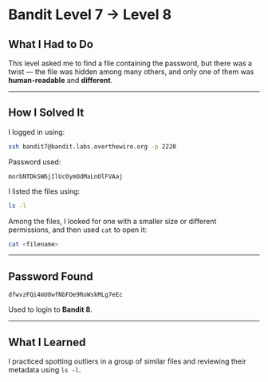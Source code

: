 # Bandit Level 7 → Level 8

## What I Had to Do  
This level asked me to find a file containing the password, but there was a twist — the file was hidden among many others, and only one of them was **human-readable** and **different**.

---

## How I Solved It  
I logged in using:

```bash
ssh bandit7@bandit.labs.overthewire.org -p 2220
```

Password used:
```
morbNTDkSW6jIlUc0ymOdMaLnOlFVAaj
```

I listed the files using:

```bash
ls -l
```

Among the files, I looked for one with a smaller size or different permissions, and then used `cat` to open it:

```bash
cat <filename>
```

---

## Password Found  
```
dfwvzFQi4mU0wfNbFOe9RoWskMLg7eEc
```

Used to login to **Bandit 8**.

---

## What I Learned  
I practiced spotting outliers in a group of similar files and reviewing their metadata using `ls -l`.
